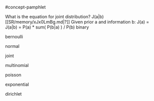 #concept-pamphlet 


What is the equation for joint distribution? J(a|b)
[[SR/memory/xJx0LmBg.md|?]]
Given prior a and information b:
J(a) = J(a|b) = P(a) * sum( P(b|a) ) / P(b)
binary


bernoulli

normal

joint

multinomial

poisson

exponential

dirichlet

